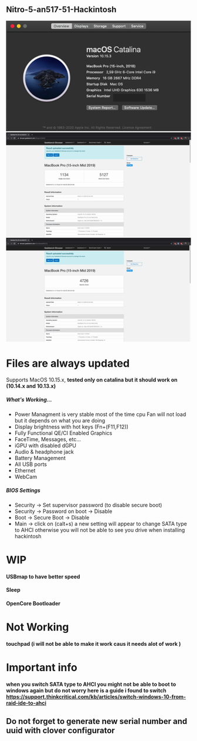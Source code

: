 ## Nitro-5-an517-51-Hackintosh

![](/images/File10.png)
![](/images/File1.png)
![](/images/File2.png)
# Files are always updated

Supports MacOS 10.15.x, **tested only on catalina but it should work on (10.14.x and 10.13.x)**

##### What's Working...
* Power Managment is very stable most of the time cpu Fan will not load but it depends on what you are doing
* Display brightness with hot keys (Fn+(F11,F12))
* Fully Functional QE/CI Enabled Graphics
* FaceTime, Messages, etc...
* iGPU with disabled dGPU
* Audio & headphone jack
* Battery Management
* All USB ports
* Ethernet
* WebCam

##### BIOS Settings

* Security → Set supervisor password (to disable secure boot)
* Security → Password on boot → Disable
* Boot → Secure Boot → Disable
* Main → click on (calt+s) a new setting will appear to change SATA type to AHCI otherwise you will not be able to see you drive when installing  hackintosh
 
# WIP

#### USBmap to have better speed 
#### Sleep
#### OpenCore Bootloader
# Not Working
#### touchpad (i will not be able to make it work caus it needs alot of work )
# Important info 
#### when you switch SATA type to AHCI you might not be able to boot to windows again but do not worry here is a guide i found to switch https://support.thinkcritical.com/kb/articles/switch-windows-10-from-raid-ide-to-ahci

## Do not forget to generate new serial number and uuid with clover configurator
